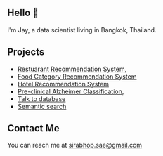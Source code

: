 ## **Hello** 👋
I'm Jay, a data scientist living in Bangkok, Thailand.
## **Projects**
* [Restuarant Recommendation System](https://github.com/Sirabhop/poc-food-playlist-recommendation),
* [Food Category Recommendation System](https://github.com/Sirabhop/food-category-recommendation)
* [Hotel Recommendation System](https://github.com/Sirabhop/hotel-recommendation-system)
* [Pre-clinical Alzheimer Classification](https://github.com/Sirabhop/Preclinical-AD-EEG-classification),
* [Talk to database](https://github.com/Sirabhop/rbh-data-query)
* [Semantic search](https://github.com/Sirabhop/mart-semantic-search)

## **Contact Me**
You can reach me at sirabhop.sae@gmail.com

